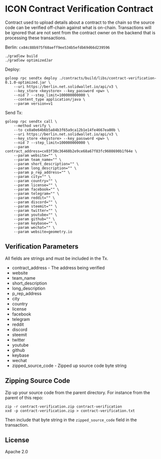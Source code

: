 # ICON Contract Verification Contract

Contract used to upload details about a contract to the chain so the source code can be
verified off-chain against what is on-chain. Transactions will be ignored that are not 
sent from the contract owner on the backend that is processing these transactions. 

Berlin: `cx84c88b975f60aeff9ee534b5efdb69d66d239596`

```shell
./gradlew build
./gradlew optimizedJar
```

Deploy:
```shell
goloop rpc sendtx deploy ./contracts/build/libs/contract-verification-0.1.0-optimized.jar \
    --uri https://berlin.net.solidwallet.io/api/v3 \
    --key_store <keystore> --key_password <pw> \
    --nid 7 --step_limit=100000000000 \
    --content_type application/java \
    --param version=v1
```

Send Tx:
```shell
goloop rpc sendtx call \
    --method verify \
    --to cx8a0e64b6b5a84b3f65a9ca12b1e14fe4667ea80b \
    --uri https://berlin.net.solidwallet.io/api/v3 \
    --key_store <keystore> --key_password <pw> \
    --nid 7 --step_limit=100000000000 \
    --param contract_address=cx03f38c36460b2e9ce68a67f83fc9608690b1f64e \
    --param website="" \
    --param team_name="" \
    --param short_description="" \
    --param long_description="" \
    --param p_rep_address="" \
    --param city="" \
    --param country="" \
    --param license="" \
    --param facebook="" \
    --param telegram="" \
    --param reddit="" \
    --param discord="" \
    --param steemit="" \
    --param twitter="" \
    --param youtube="" \
    --param github="" \
    --param keybase="" \
    --param wechat="" \
    --param website=geometry.io
```

## Verification Parameters 

All fields are strings and must be included in the Tx. 

- contract_address - The address being verified
- website
- team_name
- short_description
- long_description
- p_rep_address
- city
- country
- license
- facebook
- telegram
- reddit
- discord
- steemit
- twitter
- youtube
- github
- keybase
- wechat
- zipped_source_code - Zipped up source code byte string 

## Zipping Source Code 

Zip up your source code from the parent directory. For instance from the parent of this repo:

```shell
zip -r contract-verification.zip contract-verification
xxd -p contract-verification.zip > contract-verification.txt
```

Then include that byte string in the `zipped_source_code` field in the transaction. 

## License 

Apache 2.0
